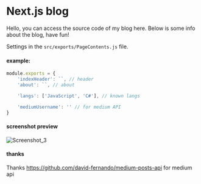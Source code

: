 # Next.js blog

Hello, you can access the source code of my blog here. Below is some info about the blog, have fun!

Settings in the `src/exports/PageContents.js` file.

#### example:
```js
module.exports = {
    'indexHeader': ``, // header
    'about': ``, // about 

    'langs': ['JavaScript', 'C#'], // known langs

    'mediumUsername': '' // for medium API
}
```

#### screenshot preview

![Screenshot_3](https://user-images.githubusercontent.com/46111016/137596845-ba18c0be-5ab8-4c99-bb28-b711928c5fec.png)

#### thanks
Thanks https://github.com/david-fernando/medium-posts-api for medium api
